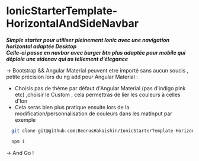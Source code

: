 # IonicStarterTemplate-HorizontalAndSideNavbar

___Simple starter pour utiliser pleinement Ionic avec une navigation horizontal adaptée Desktop
<br>
Celle-ci passe en navbar avec burger btn plus adaptée pour mobile qui déploie une sidenav qui as tellement d'élegance___
<br>

-> Bootstrap && Angular Material peuvent etre importé sans aucun soucis , petite précision lors du ng add pour Angular Material : 
<ul>
  <li>Choisis pas de thème par défaut d'Angular Material (pas d'indigo pink etc) ,choisir le Custom , cela permettras de lier les couleurs à celles d'Ion</li>
  <li>Cela seras bien plus pratique ensuite lors de la modification/personnalisation de couleurs dans les matInput par exemple</li>
</ul>

```sh
  git clone git@github.com:BeerusHakaishin/IonicStarterTemplate-HorizontalAndSideNavbar.git
  ```
```sh
  npm i
  ```
-> And Go !

